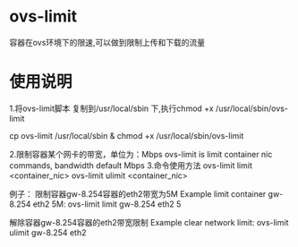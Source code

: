 # ovs-limit
容器在ovs环境下的限速,可以做到限制上传和下载的流量

# 使用说明
1.将ovs-limit脚本 复制到/usr/local/sbin 下,执行chmod +x /usr/local/sbin/ovs-limit

  cp ovs-limit /usr/local/sbin & chmod +x /usr/local/sbin/ovs-limit

2.限制容器某个网卡的带宽，单位为：Mbps
  ovs-limit is limit container nic commands, bandwidth default Mbps
3.命令使用方法
ovs-limit  limit <container name> <container_nic> <bandwidth>
ovs-limit  ulimit <container name> <container_nic>

例子：
限制容器gw-8.254容器的eth2带宽为5M
Example limit container gw-8.254 eth2 5M:
  ovs-limit  limit gw-8.254 eth2 5
  
解除容器gw-8.254容器的eth2带宽限制
Example clear network limit:
  ovs-limit  ulimit  gw-8.254 eth2
  
  
